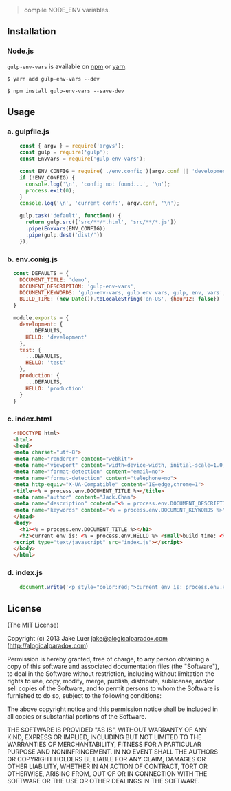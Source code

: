 

> compile NODE_ENV variables.


## Installation

### Node.js

`gulp-env-vars` is available on [npm](http://npmjs.org) or [yarn](https://yarnpkg.com).

    $ yarn add gulp-env-vars --dev

    $ npm install gulp-env-vars --save-dev

## Usage

### a. gulpfile.js

```js
    const { argv } = require('argvs');
    const gulp = require('gulp');
    const EnvVars = require('gulp-env-vars');

    const ENV_CONFIG = require('./env.config')[argv.conf || 'development'];
    if (!ENV_CONFIG) {
      console.log('\n', 'config not found...', '\n');
      process.exit(0);
    }
    console.log('\n', 'current conf:', argv.conf, '\n');

    gulp.task('default', function() {
      return gulp.src(['src/**/*.html', 'src/**/*.js'])
      .pipe(EnvVars(ENV_CONFIG))
      .pipe(gulp.dest('dist/'))
    });

```



### b. env.conig.js

```js
  const DEFAULTS = {
    DOCUMENT_TITLE: 'demo',
    DOCUMENT_DESCRIPTION: 'gulp-env-vars',
    DOCUMENT_KEYWORDS: 'gulp-env-vars, gulp env vars, gulp, env, vars',
    BUILD_TIME: (new Date()).toLocaleString('en-US', {hour12: false})
  }

  module.exports = {
    development: {
      ...DEFAULTS,
      HELLO: 'development'
    },
    test: {
      ...DEFAULTS,
      HELLO: 'test'
    },
    production: {
      ...DEFAULTS,
      HELLO: 'production'
    }
  }
```

### c. index.html

```html
  <!DOCTYPE html>
  <html>
  <head>
  <meta charset="utf-8">
  <meta name="renderer" content="webkit">
  <meta name="viewport" content="width=device-width, initial-scale=1.0, maximum-scale=1.0, user-scalable=0">
  <meta name="format-detection" content="email=no">
  <meta name="format-detection" content="telephone=no">
  <meta http-equiv="X-UA-Compatible" content="IE=edge,chrome=1">
  <title><% = process.env.DOCUMENT_TITLE %></title>
  <meta name="author" content="Jack.Chan">
  <meta name="description" content="<% = process.env.DOCUMENT_DESCRIPTION %>">
  <meta name="keywords" content="<% = process.env.DOCUMENT_KEYWORDS %>">
  </head>
  <body>
    <h1><% = process.env.DOCUMENT_TITLE %></h1>
    <h2>current env is: <% = process.env.HELLO %> <small>build time: <%=process.env.BUILD_TIME%></small></h2>
  <script type="text/javascript" src="index.js"></script>
  </body>
  </html>

```

### d. index.js

```js
    document.write('<p style="color:red;">current env is: process.env.HELLO <small>build time: process.env.BUILD_TIME</small></p>');

```


## License

(The MIT License)

Copyright (c) 2013 Jake Luer <jake@alogicalparadox.com> (http://alogicalparadox.com)

Permission is hereby granted, free of charge, to any person obtaining a copy
of this software and associated documentation files (the "Software"), to deal
in the Software without restriction, including without limitation the rights
to use, copy, modify, merge, publish, distribute, sublicense, and/or sell
copies of the Software, and to permit persons to whom the Software is
furnished to do so, subject to the following conditions:

The above copyright notice and this permission notice shall be included in
all copies or substantial portions of the Software.

THE SOFTWARE IS PROVIDED "AS IS", WITHOUT WARRANTY OF ANY KIND, EXPRESS OR
IMPLIED, INCLUDING BUT NOT LIMITED TO THE WARRANTIES OF MERCHANTABILITY,
FITNESS FOR A PARTICULAR PURPOSE AND NONINFRINGEMENT. IN NO EVENT SHALL THE
AUTHORS OR COPYRIGHT HOLDERS BE LIABLE FOR ANY CLAIM, DAMAGES OR OTHER
LIABILITY, WHETHER IN AN ACTION OF CONTRACT, TORT OR OTHERWISE, ARISING FROM,
OUT OF OR IN CONNECTION WITH THE SOFTWARE OR THE USE OR OTHER DEALINGS IN
THE SOFTWARE.
